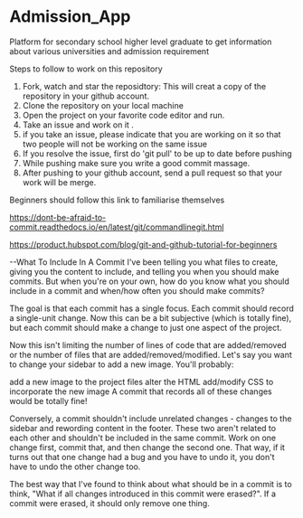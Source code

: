 # Admission_App
Platform for secondary school higher level graduate to get information about various universities and admission requirement



Steps to follow to work on this repository

1) Fork, watch and star the reposidtory: This will creat a copy of the repository in your github account.
2) Clone the repository on your local machine
3) Open the project on your favorite code editor and run.
4) Take an issue and work on it .
5) if you take an issue, please indicate that you are working on it so that two people will not be working on the same issue
6) If you resolve the issue, first do 'git pull' to be up to date before pushing
7) While pushing make sure you write a good commit massage.
8) After pushing to your github account, send a pull request so that your work will be merge.


Beginners should follow this link to familiarise themselves

https://dont-be-afraid-to-commit.readthedocs.io/en/latest/git/commandlinegit.html

https://product.hubspot.com/blog/git-and-github-tutorial-for-beginners


--What To Include In A Commit
I've been telling you what files to create, giving you the content to include, and telling you when you should make commits. But when you're on your own, how do you know what you should include in a commit and when/how often you should make commits?

The goal is that each commit has a single focus. Each commit should record a single-unit change. Now this can be a bit subjective (which is totally fine), but each commit should make a change to just one aspect of the project.

Now this isn't limiting the number of lines of code that are added/removed or the number of files that are added/removed/modified. Let's say you want to change your sidebar to add a new image. You'll probably:

add a new image to the project files
alter the HTML
add/modify CSS to incorporate the new image
A commit that records all of these changes would be totally fine!

Conversely, a commit shouldn't include unrelated changes - changes to the sidebar and rewording content in the footer. These two aren't related to each other and shouldn't be included in the same commit. Work on one change first, commit that, and then change the second one. That way, if it turns out that one change had a bug and you have to undo it, you don't have to undo the other change too.

The best way that I've found to think about what should be in a commit is to think, "What if all changes introduced in this commit were erased?". If a commit were erased, it should only remove one thing.
